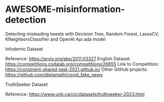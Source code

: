 # AWESOME-misinformation-detection
Detecting misleading tweets with Decision Tree, Random Forest, LassoCV, KNeighborsClassifier and OpenAI Api ada model


Infodemic Dataset 

Reference: https://arxiv.org/abs/2011.03327
English Dataset: https://competitions.codalab.org/competitions/26655
Link to Competition: https://constraint-shared-task-2021.github.io/
Other GitHub projects: https://github.com/diptamath/covid_fake_news

TruthSeeker Dataset

Reference: https://www.unb.ca/cic/datasets/truthseeker-2023.html
